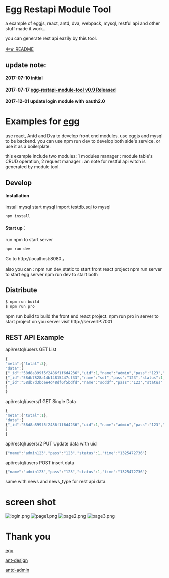# Egg Restapi Module Tool

a example of eggjs, react, antd, dva, webpack, mysql, restful api and other stuff made it work...

you can generate rest api eazily by this tool.

[中文 README](https://github.com/fomenyesu/egg-restapi-module-tool/blob/master/README.cn.md)

## update note:

#### 2017-07-10  initial

#### 2017-07-17  [egg-restapi-module-tool v0.9 Released](https://github.com/fomenyesu/egg-restapi-module-tool/releases/tag/v0.9) 

#### 2017-12-01  update login module with oauth2.0

# Examples for [egg](https://github.com/eggjs/egg/)

use react, Antd and Dva to develop front end modules. use eggjs and mysql to be backend. 
you can use npm run dev to develop both side's service. or use it as a boilerplate.

this example include two modules:
1 modules manager : module table's CRUD operation,
2 request manager : an note for restful api witch is generated by module tool.

## Develop

#### Installation

install mysql
start mysql
import testdb.sql to mysql

```
npm install
```
#### Start up：

run npm to start server

```
npm run dev
```

Go to  http://localhost:8080 。

also you can :
npm run dev_static to start front react project
npm run server to start egg server
npm run dev to start both


## Distribute

```bash
$ npm run build
$ npm run pro
```

npm run build to build the front end react project.
npm run pro in server to start project on you server
visit 
http://serverIP:7001

## REST API Example

api/restql/users GET List

```javascript
{
"meta":{"total":3},
"data":[
{"_id":"58d8a899f5f2486f1f6d4236","uid":1,"name":"admin","pass":"123","status":1,"time":"1325472736"},
{"_id":"58db7828a14b14815447cf33","name":"sdf","pass":"123","status":1,"time":"1325472736","uid":3,"__v":0},
{"_id":"58db7d3bcee4d48df6f5bdfd","name":"sdddf","pass":"123","status":1,"time":"1325472736","uid":4,"__v":0}
]
}
```

api/restql/users/1 GET Single Data

```javascript
{
"meta":{"total":1},
"data":[
{"_id":"58d8a899f5f2486f1f6d4236","uid":1,"name":"admin","pass":"123","status":1,"time":"1325472736"}
]
}
```

api/restql/users/2 PUT Update data with uid

```javascript
{"name":"admin123","pass":"123","status":1,"time":"1325472736"}
```

api/restql/users POST insert data

```javascript
{"name":"admin123","pass":"123","status":1,"time":"1325472736"}
```

same with news and news_type for rest api data.

# screen shot

![login.png](http://api.dll0.com/public/img/login.png)
![page1.png](http://api.dll0.com/public/img/page1.png)
![page2.png](http://api.dll0.com/public/img/page2.png)
![page3.png](http://api.dll0.com/public/img/page3.png)

# Thank you

[egg](https://github.com/eggjs/egg/)

[ant-design](https://github.com/ant-design/ant-design/)

[antd-admin](https://github.com/zuiidea/antd-admin)
